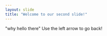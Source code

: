 ```yaml
---
layout: slide
title: "Welcome to our second slide!"
---
```

"why hello there"
Use the left arrow to go back!
